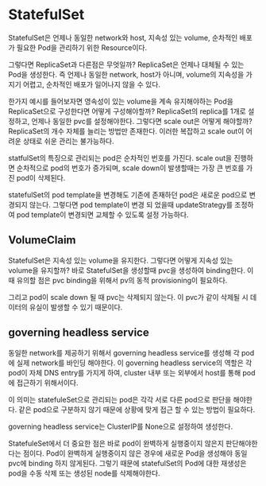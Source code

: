 # StatefulSet
StatefulSet은 언제나 동일한 network와 host, 지속성 있는 volume, 순차적인 배포가 필요한 Pod을 관리하기 위한 Resource이다.

그렇다면 ReplicaSet과 다른점은 무엇일까?
ReplicaSet은 언제나 대체될 수 있는 Pod을 생성한다. 즉 언제나 동일한 network, host가 아니며, volume의 지속성을 가지기 어렵고, 순차적인 배포가 일어나지 않을 수 있다.

한가지 예시를 들어보자면 영속성이 있는 volume을 계속 유지해야하는 Pod을 ReplicaSet으로 구성한다면 어떻게 구성해야할까?
ReplicaSet의 replica를 1개로 설정하고, 언제나 동일한 pvc를 설정해야한다.
그렇다면 scale out은 어떻게 해야할까? ReplicaSet의 개수 자체를 늘리는 방법만 존재한다.
이러한 복잡하고 scale out이 어려운 상태로 쉬운 관리는 불가능하다.

statfulSet의 특징으로 관리되는 pod은 순차적인 번호를 가진다.
scale out을 진행하면 순차적으로 pod의 번호가 증가되며, scale down이 발생할때는 가장 큰 번호를 가진 pod이 삭제된다.

statefulSet의 pod template을 변경해도 기존에 존재하던 pod은 새로운 pod으로 변경되지 않는다.
그렇다면 pod template이 변경 되 었을때 updateStrategy를 조정하여 pod template이 변경되면 교체할 수 있도록 설정 가능하다.

## VolumeClaim
StatefulSet은 지속성 있는 volume을 유지한다.
그렇다면 어떻게 지속성 있는 volume을 유지할까?
바로 StatefulSet을 생성할때 pvc을 생성하여 binding한다.
이때 유의할 점은 pvc binding을 위해서 pv의 동적 provisioning이 필요하다.

그리고 pod이 scale down 될 때 pvc는 삭제되지 않는다. 이 pvc가 같이 삭제될 시 데이터의 유실이 발생할 수 있기 때문이다.

## governing headless service
동일한 network를 제공하기 위해서 governing headless service를 생성해 각 pod에 실제 network를 바인딩 해야한다.
이 governing headless service의 역할은 각 pod이 자체 DNS entry를 가지게 하여, cluster 내부 또는 외부에서 host를 통해 pod에 접근하기 위해서이다.

이 의미는 statefuleSet으로 관리되는 pod은 각각 서로 다른 pod으로 판단을 해야한다. 같은 pod으로 구분하지 않기 때문에 상황에 맞게 접근 할 수 있는 방법이 필요하다.

governing headless service는 ClusterIP를 None으로 설정하여 생성한다.


StatefuleSet에서 더 중요한 점은 바로 pod이 완벽하게 실행중이지 않은지 판단해야한다는 점이다.
Pod이 완벽하게 실행중이지 않은 경우에 새로운 Pod을 생성해야 동일 pvc에 binding 하지 않게된다.
그렇기 때문에 statefulSet의 Pod에 대한 재생성은 pod을 수동 삭제 또는 생성된 node를 삭제해야한다.
